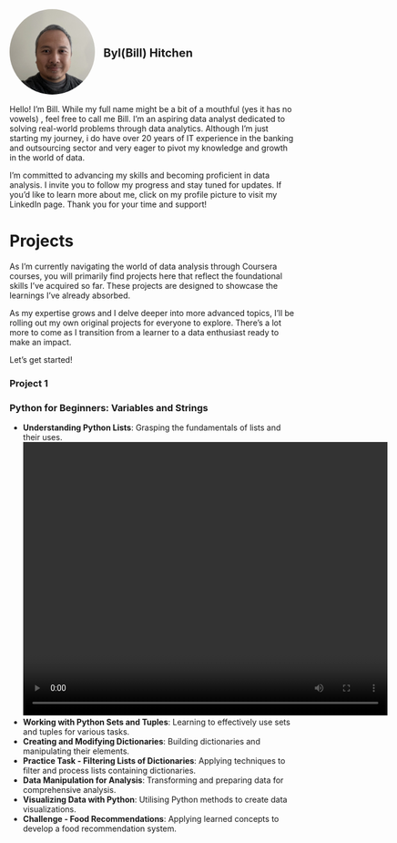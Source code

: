 <p style="display: flex; align-items: center;">
  <a href="https://www.linkedin.com/in/byl-bill-hitchen-029876323/" target="_blank" rel="noopener noreferrer">
    <img src="https://github.com/BylHitchen/Portfolio/blob/main/IMG_5781.jpg?raw=true" alt="Your Name" style="border-radius: 50%; width: 150px; height: 150px; object-fit: cover; margin-right: 15px;">
  </a>
  <span style="font-size: 20px; font-weight: bold;">Byl(Bill) Hitchen</span>
</p>

Hello! I’m Bill. While my full name might be a bit of a mouthful (yes it has no vowels) , feel free to call me Bill. I’m an aspiring data analyst dedicated to solving real-world problems through data analytics. Although I’m just starting my journey, i do have over 20 years of IT experience in the banking and outsourcing sector and very eager to pivot my knowledge and growth in the world of data.

I’m committed to advancing my skills and becoming proficient in data analysis. I invite you to follow my progress and stay tuned for updates. If you’d like to learn more about me, click on my profile picture to visit my LinkedIn page. Thank you for your time and support!

# Projects
As I’m currently navigating the world of data analysis through Coursera courses, you will primarily find projects here that reflect the foundational skills I’ve acquired so far. These projects are designed to showcase the learnings I’ve already absorbed.

As my expertise grows and I delve deeper into more advanced topics, I’ll be rolling out my own original projects for everyone to explore. There’s a lot more to come as I transition from a learner to a data enthusiast ready to make an impact.

Let’s get started!


### Project 1 
### Python for Beginners: Variables and Strings

- **Understanding Python Lists**: Grasping the fundamentals of lists and their uses.
  <video width="640" height="480" controls>
        <source src="your-video-file.mp4" type="video/mp4">
        Your browser does not support the video tag.
- **Working with Python Sets and Tuples**: Learning to effectively use sets and tuples for various tasks.
- **Creating and Modifying Dictionaries**: Building dictionaries and manipulating their elements.
- **Practice Task - Filtering Lists of Dictionaries**: Applying techniques to filter and process lists containing dictionaries.
- **Data Manipulation for Analysis**: Transforming and preparing data for comprehensive analysis.
- **Visualizing Data with Python**: Utilising Python methods to create data visualizations.
- **Challenge - Food Recommendations**: Applying learned concepts to develop a food recommendation system.





